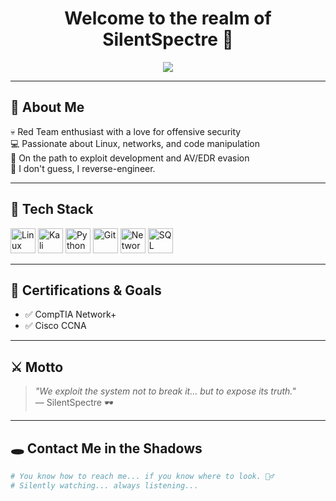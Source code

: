 <!-- README.md for GitHub Profile -->

<h1 align="center">Welcome to the realm of SilentSpectre 👾</h1>

<p align="center">
  <img src="https://readme-typing-svg.herokuapp.com/?lines=H4ck+the+Planet;Red+Team+Operative;Cyber+Ghost+Mode+On;We+are+the+Silent+Spectre&center=true&size=22&duration=4000" />
</p>

---

## 🧠 About Me

💀 Red Team enthusiast with a love for offensive security  
💻 Passionate about Linux, networks, and code manipulation  
🚩 On the path to exploit development and AV/EDR evasion  
🎯 I don't guess, I reverse-engineer.

---

## 🧰 Tech Stack

<p align="left">
  <img src="https://cdn.jsdelivr.net/gh/devicons/devicon/icons/linux/linux-original.svg" width="40" alt="Linux"/>
  <img src="https://img.icons8.com/color/48/kali-linux.png" width="40" alt="Kali Linux"/>
  <img src="https://cdn.jsdelivr.net/gh/devicons/devicon/icons/python/python-original.svg" width="40" alt="Python"/>
  <img src="https://cdn.jsdelivr.net/gh/devicons/devicon/icons/git/git-original.svg" width="40" alt="Git"/>
  <img src="https://img.icons8.com/fluency/48/network-card.png" width="40" alt="Networking"/>
  <img src="https://cdn.jsdelivr.net/gh/devicons/devicon/icons/mysql/mysql-original.svg" width="40" alt="SQL"/>
</p>

---

## 📡 Certifications & Goals

- ✅ CompTIA Network+ 
- ✅ Cisco CCNA 


---

## ⚔️ Motto

> _"We exploit the system not to break it... but to expose its truth."_  
> — SilentSpectre 🕶️

---

## 🕳️ Contact Me in the Shadows

```bash
# You know how to reach me... if you know where to look. 🕵️‍♂️
# Silently watching... always listening...

